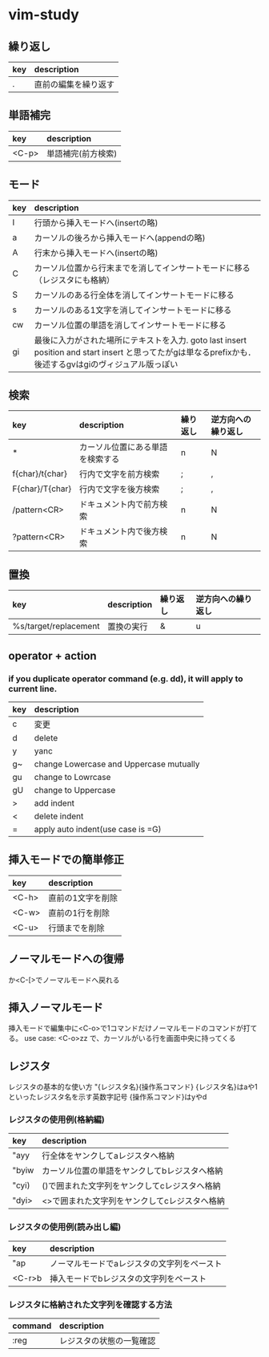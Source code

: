 # vim-study

## 繰り返し

| key | description |
|:---|:---|
|.|直前の編集を繰り返す|

## 単語補完

| key | description |
|:---|:---|
|\<C-p\>|単語補完(前方検索)|

## モード

| key | description |
|:---|:---|
|I|行頭から挿入モードへ(insertの略)|
|a|カーソルの後ろから挿入モードへ(appendの略)|
|A|行末から挿入モードへ(insertの略)|
|C|カーソル位置から行末までを消してインサートモードに移る（レジスタにも格納）|
|S|カーソルのある行全体を消してインサートモードに移る|
|s|カーソルのある1文字を消してインサートモードに移る|
|cw|カーソル位置の単語を消してインサートモードに移る|
|gi|最後に入力がされた場所にテキストを入力. goto last insert position and start insert と思ってたがgは単なるprefixかも．後述するgvはgiのヴィジュアル版っぽい|

## 検索

| key | description | 繰り返し | 逆方向への繰り返し |
|:---|:---|:---|:---|
|\*|カーソル位置にある単語を検索する|n|N|
|f{char}/t{char}|行内で文字を前方検索|;|,|
|F{char}/T{char}|行内で文字を後方検索|;|,|
|/pattern\<CR\>|ドキュメント内で前方検索|n|N|
|?pattern\<CR\>|ドキュメント内で後方検索|n|N|

## 置換

| key | description | 繰り返し | 逆方向への繰り返し |
|:---|:---|:---|:---|
|%s/target/replacement|置換の実行|&|u|

## operator + action
### if you duplicate operator command (e.g. dd), it will apply to current line.

| key | description | 
|:---|:---|
|c|変更|
|d|delete|
|y|yanc|
|g~|change Lowercase and Uppercase mutually|
|gu|change to Lowrcase|
|gU|change to Uppercase|
|>|add indent|
|<|delete indent|
|=|apply auto indent(use case is =G)|

## 挿入モードでの簡単修正

| key | description | 
|:---|:---|
|\<C-h\>|直前の1文字を削除|
|\<C-w\>|直前の1行を削除|
|\<C-u\>|行頭までを削除|

## ノーマルモードへの復帰

<ESC>か\<C-[\>でノーマルモードへ戻れる

## 挿入ノーマルモード

挿入モードで編集中に\<C-o\>で1コマンドだけノーマルモードのコマンドが打てる。
use case: \<C-o\>zz で、カーソルがいる行を画面中央に持ってくる

## レジスタ

レジスタの基本的な使い方
"{レジスタ名}{操作系コマンド}
{レジスタ名}はaや1といったレジスタ名を示す英数字記号
{操作系コマンド}はyやd

### レジスタの使用例(格納編)

| key | description | 
|:---|:---|
|"ayy|行全体をヤンクしてaレジスタへ格納|
|"byiw|カーソル位置の単語をヤンクしてbレジスタへ格納|
|"cyi)|()で囲まれた文字列をヤンクしてcレジスタへ格納|
|"dyi>|<>で囲まれた文字列をヤンクしてcレジスタへ格納|

### レジスタの使用例(読み出し編)

| key | description | 
|:---|:---|
|"ap|ノーマルモードでaレジスタの文字列をペースト|
|\<C-r\>b|挿入モードでbレジスタの文字列をペースト|

### レジスタに格納された文字列を確認する方法
| command | description | 
|:---|:---|
|:reg|レジスタの状態の一覧確認|

